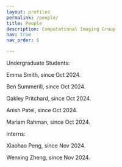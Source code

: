 ```yaml
---
layout: profiles
permalink: /people/
title: People
description: Computational Imaging Group
nav: true
nav_order: 6

---
```


Undergraduate Students:

Emma Smith, since Oct 2024.

Ben Summerill, since Oct 2024.

Oakley Pritchard, since Oct 2024.

Anish Patel, since Oct 2024.

Mariam Rahman, since Oct 2024.

Interns:

Xiaohao Peng, since Nov 2024.

Wenxing Zheng, since Nov 2024.

